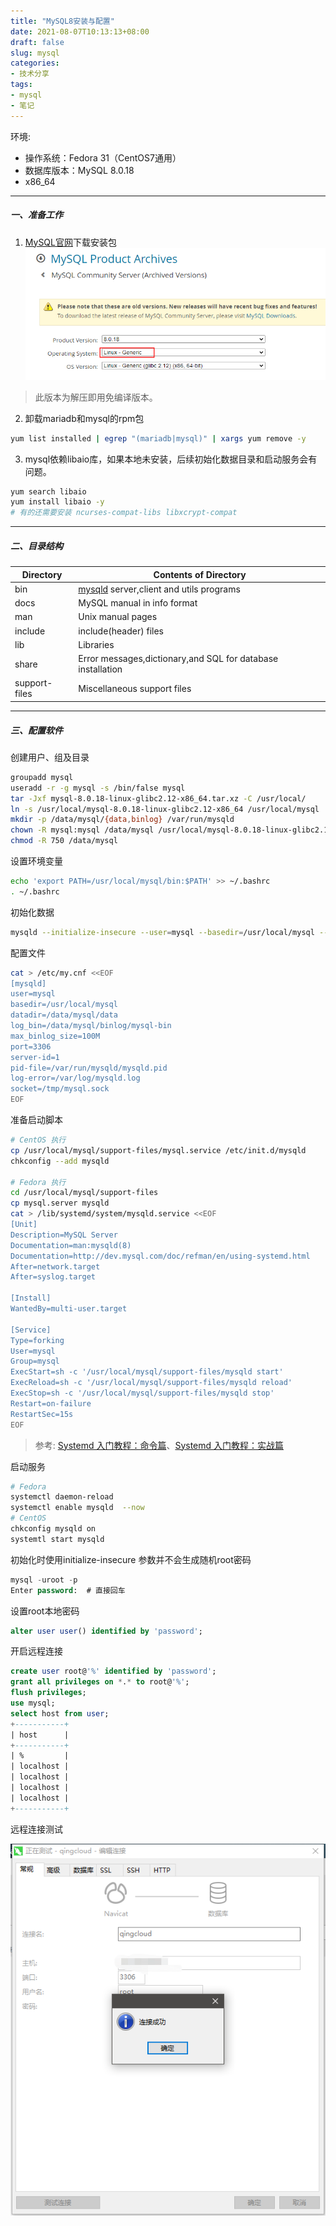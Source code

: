 ```yaml
---
title: "MySQL8安装与配置"
date: 2021-08-07T10:13:13+08:00
draft: false
slug: mysql
categories:
- 技术分享
tags:
- mysql
- 笔记
---
```


环境:
- 操作系统：Fedora 31（CentOS7通用）
- 数据库版本：MySQL 8.0.18
- x86_64
---
##### 一、准备工作

1. [MySQL官网](https://downloads.mysql.com/archives/community/)下载安装包
![](/images/mysql-dl.png)
>此版本为解压即用免编译版本。

2. 卸载mariadb和mysql的rpm包
```bash
yum list installed | egrep "(mariadb|mysql)" | xargs yum remove -y
```

3. mysql依赖libaio库，如果本地未安装，后续初始化数据目录和启动服务会有问题。
```bash
yum search libaio
yum install libaio -y
# 有的还需要安装 ncurses-compat-libs libxcrypt-compat
```
---
##### 二、目录结构

|Directory| Contents of Directory|
|----|----|
|bin|[mysqld](https://dev.mysql.com/doc/refman/8.0/en/mysqld.html) server,client and utils programs|
|docs|MySQL manual in info format|
|man|Unix manual pages|
|include|include(header) files|
|lib|Libraries|
|share|Error messages,dictionary,and SQL for database installation|
|support-files|Miscellaneous support files|
---
##### 三、配置软件

创建用户、组及目录
```bash
groupadd mysql
useradd -r -g mysql -s /bin/false mysql
tar -Jxf mysql-8.0.18-linux-glibc2.12-x86_64.tar.xz -C /usr/local/
ln -s /usr/local/mysql-8.0.18-linux-glibc2.12-x86_64 /usr/local/mysql
mkdir -p /data/mysql/{data,binlog} /var/run/mysqld
chown -R mysql:mysql /data/mysql /usr/local/mysql-8.0.18-linux-glibc2.12-x86_64 /var/run/mysqld
chmod -R 750 /data/mysql
```

设置环境变量
```bash
echo 'export PATH=/usr/local/mysql/bin:$PATH' >> ~/.bashrc
. ~/.bashrc
```

初始化数据
```bash
mysqld --initialize-insecure --user=mysql --basedir=/usr/local/mysql --datadir=/data/mysql/data
```

配置文件

```bash
cat > /etc/my.cnf <<EOF
[mysqld]
user=mysql
basedir=/usr/local/mysql
datadir=/data/mysql/data
log_bin=/data/mysql/binlog/mysql-bin
max_binlog_size=100M
port=3306
server-id=1
pid-file=/var/run/mysqld/mysqld.pid
log-error=/var/log/mysqld.log
socket=/tmp/mysql.sock
EOF
```
准备启动脚本

```bash
# CentOS 执行
cp /usr/local/mysql/support-files/mysql.service /etc/init.d/mysqld
chkconfig --add mysqld

# Fedora 执行
cd /usr/local/mysql/support-files
cp mysql.server mysqld
cat > /lib/systemd/system/mysqld.service <<EOF
[Unit]
Description=MySQL Server
Documentation=man:mysqld(8)
Documentation=http://dev.mysql.com/doc/refman/en/using-systemd.html
After=network.target
After=syslog.target

[Install]
WantedBy=multi-user.target

[Service]
Type=forking
User=mysql
Group=mysql
ExecStart=sh -c '/usr/local/mysql/support-files/mysqld start'
ExecReload=sh -c '/usr/local/mysql/support-files/mysqld reload'
ExecStop=sh -c '/usr/local/mysql/support-files/mysqld stop'
Restart=on-failure
RestartSec=15s
EOF
```
>参考: [Systemd 入门教程：命令篇](https://www.ruanyifeng.com/blog/2016/03/systemd-tutorial-commands.html)、[Systemd 入门教程：实战篇](https://www.ruanyifeng.com/blog/2016/03/systemd-tutorial-part-two.html)

启动服务
```bash
# Fedora
systemctl daemon-reload
systemctl enable mysqld  --now
# CentOS
chkconfig mysqld on
systemtl start mysqld
```
初始化时使用initialize-insecure 参数并不会生成随机root密码
```sql
mysql -uroot -p 
Enter password:  # 直接回车
```
设置root本地密码
```sql
alter user user() identified by 'password';
```
开启远程连接
```sql
create user root@'%' identified by 'password';
grant all privileges on *.* to root@'%';
flush privileges;
use mysql;
select host from user; 
+-----------+
| host      |
+-----------+
| %         |
| localhost |
| localhost |
| localhost |
| localhost |
+-----------+
```
远程连接测试

![](/images/nav.png)
